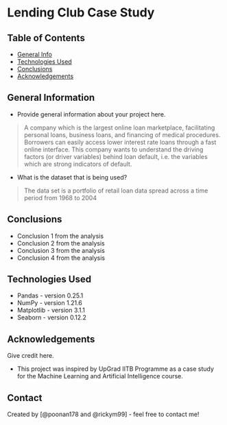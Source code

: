 # Lending Club Case Study
 
## Table of Contents
* [General Info](#general-information)
* [Technologies Used](#technologies-used)
* [Conclusions](#conclusions)
* [Acknowledgements](#acknowledgements)

## General Information
- Provide general information about your project here.
> A company which is the largest online loan marketplace, facilitating personal loans, business loans, and financing of medical procedures. 
Borrowers can easily access lower interest rate loans through a fast online interface. This company wants to understand the driving factors 
(or driver variables) behind loan default, i.e. the variables which are strong indicators of default.

- What is the dataset that is being used?
> The data set is a portfolio of retail loan data spread across a time period from 1968 to 2004

## Conclusions
- Conclusion 1 from the analysis
- Conclusion 2 from the analysis
- Conclusion 3 from the analysis
- Conclusion 4 from the analysis

<!-- You don't have to answer all the questions - just the ones relevant to your project. -->


## Technologies Used
- Pandas - version 0.25.1
- NumPy - version 1.21.6
- Matplotlib - version 3.1.1
- Seaborn - version 0.12.2



## Acknowledgements
Give credit here.
- This project was inspired by UpGrad IITB Programme as a case study for the Machine Learning and Artificial Intelligence course.



## Contact
Created by [@poonan178 and @rickym99] - feel free to contact me!


<!-- Optional -->
<!-- ## License -->
<!-- This project is open source and available under the [... License](). -->